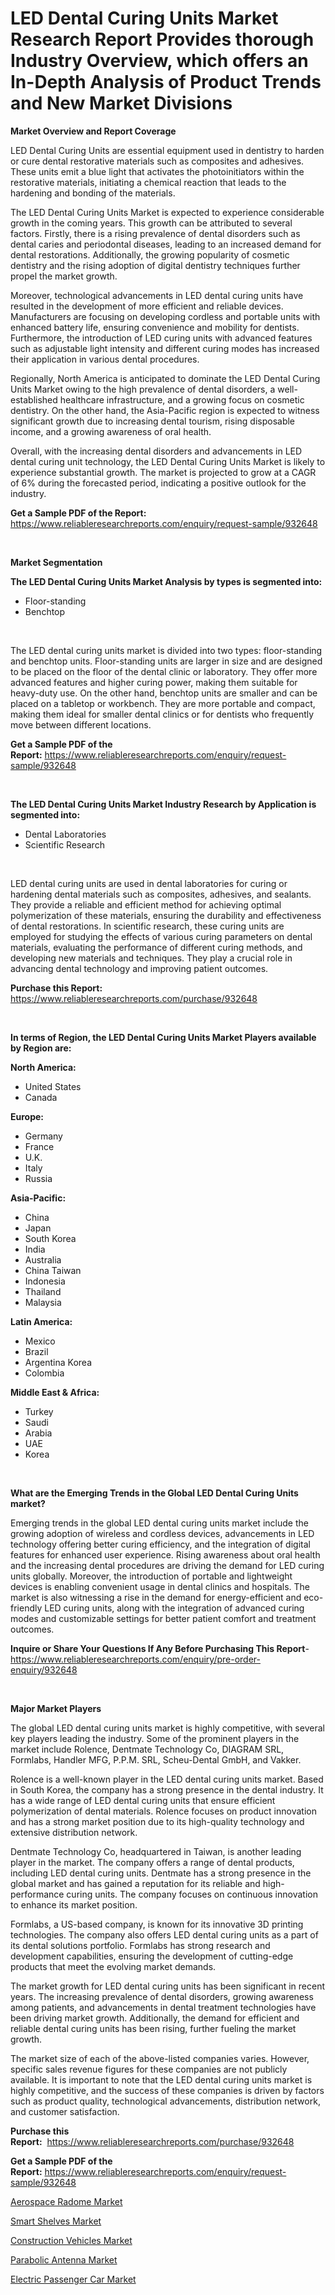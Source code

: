<p><h1>LED Dental Curing Units Market Research Report Provides thorough Industry Overview, which offers an In-Depth Analysis of Product Trends and New Market Divisions</h1></p><p><strong>Market Overview and Report Coverage</strong></p>
<p><p>LED Dental Curing Units are essential equipment used in dentistry to harden or cure dental restorative materials such as composites and adhesives. These units emit a blue light that activates the photoinitiators within the restorative materials, initiating a chemical reaction that leads to the hardening and bonding of the materials.</p><p>The LED Dental Curing Units Market is expected to experience considerable growth in the coming years. This growth can be attributed to several factors. Firstly, there is a rising prevalence of dental disorders such as dental caries and periodontal diseases, leading to an increased demand for dental restorations. Additionally, the growing popularity of cosmetic dentistry and the rising adoption of digital dentistry techniques further propel the market growth.</p><p>Moreover, technological advancements in LED dental curing units have resulted in the development of more efficient and reliable devices. Manufacturers are focusing on developing cordless and portable units with enhanced battery life, ensuring convenience and mobility for dentists. Furthermore, the introduction of LED curing units with advanced features such as adjustable light intensity and different curing modes has increased their application in various dental procedures.</p><p>Regionally, North America is anticipated to dominate the LED Dental Curing Units Market owing to the high prevalence of dental disorders, a well-established healthcare infrastructure, and a growing focus on cosmetic dentistry. On the other hand, the Asia-Pacific region is expected to witness significant growth due to increasing dental tourism, rising disposable income, and a growing awareness of oral health.</p><p>Overall, with the increasing dental disorders and advancements in LED dental curing unit technology, the LED Dental Curing Units Market is likely to experience substantial growth. The market is projected to grow at a CAGR of 6% during the forecasted period, indicating a positive outlook for the industry.</p></p>
<p><strong>Get a Sample PDF of the Report:</strong> <a href="https://www.reliableresearchreports.com/enquiry/request-sample/932648">https://www.reliableresearchreports.com/enquiry/request-sample/932648</a></p>
<p>&nbsp;</p>
<p><strong>Market Segmentation</strong></p>
<p><strong>The LED Dental Curing Units Market Analysis by types is segmented into:</strong></p>
<p><ul><li>Floor-standing</li><li>Benchtop</li></ul></p>
<p>&nbsp;</p>
<p><p>The LED dental curing units market is divided into two types: floor-standing and benchtop units. Floor-standing units are larger in size and are designed to be placed on the floor of the dental clinic or laboratory. They offer more advanced features and higher curing power, making them suitable for heavy-duty use. On the other hand, benchtop units are smaller and can be placed on a tabletop or workbench. They are more portable and compact, making them ideal for smaller dental clinics or for dentists who frequently move between different locations.</p></p>
<p><strong>Get a Sample PDF of the Report:</strong>&nbsp;<a href="https://www.reliableresearchreports.com/enquiry/request-sample/932648">https://www.reliableresearchreports.com/enquiry/request-sample/932648</a></p>
<p>&nbsp;</p>
<p><strong>The LED Dental Curing Units Market Industry Research by Application is segmented into:</strong></p>
<p><ul><li>Dental Laboratories</li><li>Scientific Research</li></ul></p>
<p>&nbsp;</p>
<p><p>LED dental curing units are used in dental laboratories for curing or hardening dental materials such as composites, adhesives, and sealants. They provide a reliable and efficient method for achieving optimal polymerization of these materials, ensuring the durability and effectiveness of dental restorations. In scientific research, these curing units are employed for studying the effects of various curing parameters on dental materials, evaluating the performance of different curing methods, and developing new materials and techniques. They play a crucial role in advancing dental technology and improving patient outcomes.</p></p>
<p><strong>Purchase this Report:</strong>&nbsp; <a href="https://www.reliableresearchreports.com/purchase/932648">https://www.reliableresearchreports.com/purchase/932648</a></p>
<p>&nbsp;</p>
<p><strong>In terms of Region, the LED Dental Curing Units Market Players available by Region are:</strong></p>
<p>
    <p> <strong> North America: </strong>
        <ul>
            <li>United States</li>
            <li>Canada</li>
        </ul>
        </p> 
    <p> <strong> Europe: </strong>
        <ul>
            <li>Germany</li>
            <li>France</li>
            <li>U.K.</li>
            <li>Italy</li>
            <li>Russia</li>
        </ul>
        </p> 
    <p> <strong> Asia-Pacific: </strong>
        <ul>
            <li>China</li>
            <li>Japan</li>
            <li>South Korea</li>
            <li>India</li>
            <li>Australia</li>
            <li>China Taiwan</li>
            <li>Indonesia</li>
            <li>Thailand</li>
            <li>Malaysia</li>
        </ul>
        </p> 
    <p> <strong> Latin America: </strong>
        <ul>
            <li>Mexico</li>
            <li>Brazil</li>
            <li>Argentina Korea</li>
            <li>Colombia</li>
        </ul>
        </p> 
    <p> <strong> Middle East & Africa: </strong>
        <ul>
            <li>Turkey</li>
            <li>Saudi</li>
            <li>Arabia</li>
            <li>UAE</li>
            <li>Korea</li>
        </ul>
    </p>
    </p>
<p>&nbsp;</p>
<p><strong>What are the Emerging Trends in the Global LED Dental Curing Units market?</strong></p>
<p><p>Emerging trends in the global LED dental curing units market include the growing adoption of wireless and cordless devices, advancements in LED technology offering better curing efficiency, and the integration of digital features for enhanced user experience. Rising awareness about oral health and the increasing dental procedures are driving the demand for LED curing units globally. Moreover, the introduction of portable and lightweight devices is enabling convenient usage in dental clinics and hospitals. The market is also witnessing a rise in the demand for energy-efficient and eco-friendly LED curing units, along with the integration of advanced curing modes and customizable settings for better patient comfort and treatment outcomes.</p></p>
<p><strong>Inquire or Share Your Questions If Any Before Purchasing This Report</strong>- <a href="https://www.reliableresearchreports.com/enquiry/pre-order-enquiry/932648">https://www.reliableresearchreports.com/enquiry/pre-order-enquiry/932648</a></p>
<p>&nbsp;</p>
<p><strong>Major Market Players</strong></p>
<p><p>The global LED dental curing units market is highly competitive, with several key players leading the industry. Some of the prominent players in the market include Rolence, Dentmate Technology Co, DIAGRAM SRL, Formlabs, Handler MFG, P.P.M. SRL, Scheu-Dental GmbH, and Vakker.</p><p>Rolence is a well-known player in the LED dental curing units market. Based in South Korea, the company has a strong presence in the dental industry. It has a wide range of LED dental curing units that ensure efficient polymerization of dental materials. Rolence focuses on product innovation and has a strong market position due to its high-quality technology and extensive distribution network.</p><p>Dentmate Technology Co, headquartered in Taiwan, is another leading player in the market. The company offers a range of dental products, including LED dental curing units. Dentmate has a strong presence in the global market and has gained a reputation for its reliable and high-performance curing units. The company focuses on continuous innovation to enhance its market position.</p><p>Formlabs, a US-based company, is known for its innovative 3D printing technologies. The company also offers LED dental curing units as a part of its dental solutions portfolio. Formlabs has strong research and development capabilities, ensuring the development of cutting-edge products that meet the evolving market demands.</p><p>The market growth for LED dental curing units has been significant in recent years. The increasing prevalence of dental disorders, growing awareness among patients, and advancements in dental treatment technologies have been driving market growth. Additionally, the demand for efficient and reliable dental curing units has been rising, further fueling the market growth.</p><p>The market size of each of the above-listed companies varies. However, specific sales revenue figures for these companies are not publicly available. It is important to note that the LED dental curing units market is highly competitive, and the success of these companies is driven by factors such as product quality, technological advancements, distribution network, and customer satisfaction.</p></p>
<p><strong>Purchase this Report:</strong>&nbsp;&nbsp;<a href="https://www.reliableresearchreports.com/purchase/932648">https://www.reliableresearchreports.com/purchase/932648</a></p>
<p></p>
<p><strong>Get a Sample PDF of the Report:</strong>&nbsp;<a href="https://www.reliableresearchreports.com/enquiry/request-sample/932648">https://www.reliableresearchreports.com/enquiry/request-sample/932648</a></p>
<p><p><a href="https://issuu.com/reportprime-2/docs/aerospace-radome-market-size-2030.pptx?fr=xKAE9_zU1NQ">Aerospace Radome Market</a></p><p><a href="https://medium.com/@edenkrajcik/smart-shelves-market-size-growth-forecast-2023-2030-8b841f529493">Smart Shelves Market</a></p><p><a href="https://www.linkedin.com/pulse/construction-vehicles-market-size-2023-2030-global-industrial-tfacf/">Construction Vehicles Market</a></p><p><a href="https://www.reportprime.com/parabolic-antenna-r1299">Parabolic Antenna Market</a></p><p><a href="https://www.linkedin.com/pulse/electric-passenger-car-market-research-report-unlocks-ehizf/">Electric Passenger Car Market</a></p></p>